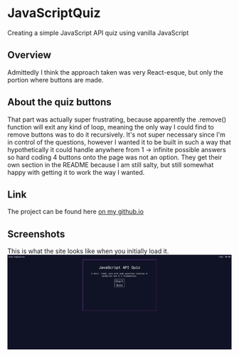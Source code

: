 # JavaScriptQuiz
Creating a simple JavaScript API quiz using vanilla JavaScript

## Overview
Admittedly I think the approach taken was very React-esque, but only the portion where buttons are made.

## About the quiz buttons
That part was actually super frustrating, because apparently the .remove() function will exit any kind of loop, meaning the only way I could find to remove buttons was to do it recursively. It's not super necessary since I'm in control of the questions, however I wanted it to be built in such a way that hypothetically it could handle anywhere from 1 -> infinite possible answers so hard coding 4 buttons onto the page was not an option. They get their own section in the README because I am still salty, but still somewhat happy with getting it to work the way I wanted.

## Link
The project can be found here [on my github.io](https://reidmadock.github.io/JavaScriptQuiz/)


## Screenshots
This is what the site looks like when you initially load it.
![Screenshot of main page](./assets/images/updatedquizscreenshot.png)